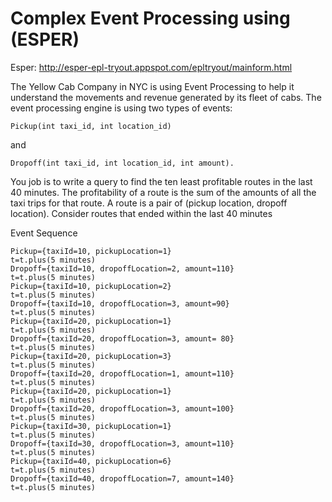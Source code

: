 Complex Event Processing using (ESPER)
======================================

Esper: http://esper-epl-tryout.appspot.com/epltryout/mainform.html

The Yellow Cab Company in NYC is using Event Processing to help it understand the movements and revenue generated by its fleet of cabs. 
The event processing engine is using two types of events:

```
Pickup(int taxi_id, int location_id) 
```

and

```
Dropoff(int taxi_id, int location_id, int amount).

```

You job is to write a query to find the ten least profitable routes in the last 40 minutes. The profitability of a route is the sum of the amounts of all the taxi trips for that route. A route is a pair of (pickup location, dropoff location). Consider routes that ended within the last 40 minutes


Event Sequence

```
Pickup={taxiId=10, pickupLocation=1}
t=t.plus(5 minutes)
Dropoff={taxiId=10, dropoffLocation=2, amount=110}
t=t.plus(5 minutes)
Pickup={taxiId=10, pickupLocation=2}
t=t.plus(5 minutes)
Dropoff={taxiId=10, dropoffLocation=3, amount=90}
t=t.plus(5 minutes)
Pickup={taxiId=20, pickupLocation=1}
t=t.plus(5 minutes)
Dropoff={taxiId=20, dropoffLocation=3, amount= 80}
t=t.plus(5 minutes)
Pickup={taxiId=20, pickupLocation=3}
t=t.plus(5 minutes)
Dropoff={taxiId=20, dropoffLocation=1, amount=110}
t=t.plus(5 minutes)
Pickup={taxiId=20, pickupLocation=1}
t=t.plus(5 minutes)
Dropoff={taxiId=20, dropoffLocation=3, amount=100}
t=t.plus(5 minutes)
Pickup={taxiId=30, pickupLocation=1}
t=t.plus(5 minutes)
Dropoff={taxiId=30, dropoffLocation=3, amount=110}
t=t.plus(5 minutes)
Pickup={taxiId=40, pickupLocation=6}
t=t.plus(5 minutes)
Dropoff={taxiId=40, dropoffLocation=7, amount=140}
t=t.plus(5 minutes)

```

